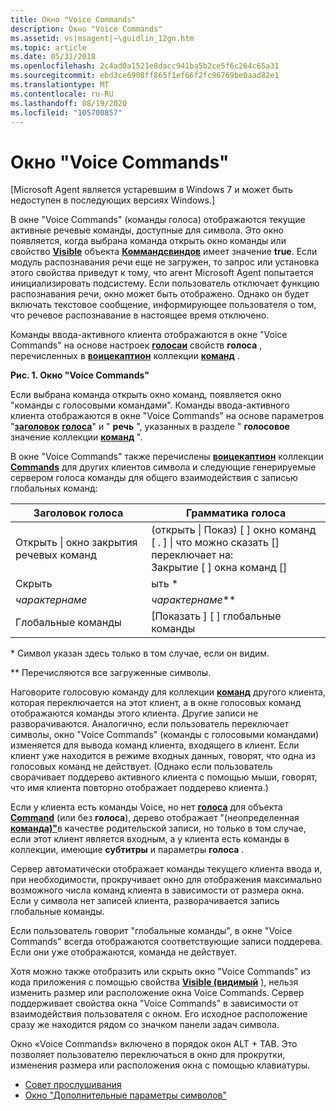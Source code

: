 ```yaml
---
title: Окно "Voice Commands"
description: Окно "Voice Commands"
ms.assetid: vs|msagent|~\guidlin_12gn.htm
ms.topic: article
ms.date: 05/31/2018
ms.openlocfilehash: 2c4ad0a1521e8dacc941ba5b2ce5f6c264c65a31
ms.sourcegitcommit: ebd3ce6908ff865f1ef66f2fc96769be0aad82e1
ms.translationtype: MT
ms.contentlocale: ru-RU
ms.lasthandoff: 08/19/2020
ms.locfileid: "105700857"
---
```

# <a name="voice-commands-window"></a>Окно "Voice Commands"

\[Microsoft Agent является устаревшим в Windows 7 и может быть недоступен в последующих версиях Windows.\]

В окне "Voice Commands" (команды голоса) отображаются текущие активные речевые команды, доступные для символа. Это окно появляется, когда выбрана команда открыть окно команды или свойство [**Visible**](visible-property.md) объекта [**Коммандсвиндов**](/windows/desktop/lwef/the-commandswindow-object) имеет значение **true**. Если модуль распознавания речи еще не загружен, то запрос или установка этого свойства приведут к тому, что агент Microsoft Agent попытается инициализировать подсистему. Если пользователь отключает функцию распознавания речи, окно может быть отображено. Однако он будет включать текстовое сообщение, информирующее пользователя о том, что речевое распознавание в настоящее время отключено.

Команды ввода-активного клиента отображаются в окне "Voice Commands" на основе настроек [**голоса**](voice-property.md)[**и**](caption-property.md) свойств **голоса** , перечисленных в [**воицекаптион**](voicecaption-property.md) коллекции [**команд**](/windows/desktop/lwef/the-commands-collection-object) .

**Рис. 1. Окно "Voice Commands"**

Если выбрана команда открыть окно команд, появляется окно "команды с голосовыми командами". Команды ввода-активного клиента отображаются в окне "Voice Commands" на основе параметров "[**заголовок**](caption-property.md) [**голоса**](voice-property.md)" и " **речь** ", указанных в разделе " **голосовое** значение коллекции [**команд**](/windows/desktop/lwef/the-commands-collection-object) ".

В окне "Voice Commands" также перечислены [**воицекаптион**](voicecaption-property.md) коллекции [**Commands**](/windows/desktop/lwef/the-commands-collection-object) для других клиентов символа и следующие генерируемые сервером голоса команды для общего взаимодействия с записью глобальных команд:



| Заголовок голоса                       | Грамматика голоса                                                                                                                                            |
|-------------------------------------|----------------------------------------------------------------------------------------------------------------------------------------------------------|
| Открыть \| окно закрытия речевых команд | (открыть \| Показ) \[ \] окно команд \[ . \] \| что можно сказать \[\] <br/> переключает на: <br/> Закрытие \[ \] окна команд \[\] <br/> |
| Скрыть                                | ыть \*                                                                                                                                                  |
| *чарактернаме*                     | *чарактернаме*\*\*                                                                                                                                      |
| Глобальные команды                     | \[Показать \] \[ \] глобальные команды                                                                                                                          |



 

\* Символ указан здесь только в том случае, если он видим.

\*\* Перечисляются все загруженные символы.

Наговорите голосовую команду для коллекции [**команд**](/windows/desktop/lwef/the-commands-collection-object) другого клиента, которая переключается на этот клиент, а в окне голосовых команд отображаются команды этого клиента. Другие записи не разворачиваются. Аналогично, если пользователь переключает символы, окно "Voice Commands" (команды с голосовыми командами) изменяется для вывода команд клиента, входящего в клиент. Если клиент уже находится в режиме входных данных, говорят, что одна из голосовых команд не действует. (Однако если пользователь сворачивает поддерево активного клиента с помощью мыши, говорят, что имя клиента повторно отображает поддерево клиента.)

Если у клиента есть команды Voice, но нет [**голоса**](voice-property.md) для объекта [**Command**](/windows/desktop/lwef/the-commands-collection-object) (или без **голоса**), дерево отображает "(неопределенная [**команда)"**](caption-property.md)в качестве родительской записи, но только в том случае, если этот клиент является входным, а у клиента есть команды в коллекции, имеющие **субтитры** и параметры **голоса** .

Сервер автоматически отображает команды текущего клиента ввода и, при необходимости, прокручивает окно для отображения максимально возможного числа команд клиента в зависимости от размера окна. Если у символа нет записей клиента, разворачивается запись глобальные команды.

Если пользователь говорит "глобальные команды", в окне "Voice Commands" всегда отображаются соответствующие записи поддерева. Если они уже отображаются, команда не действует.

Хотя можно также отобразить или скрыть окно "Voice Commands" из кода приложения с помощью свойства [**Visible (видимый**](visible-property.md) ), нельзя изменить размер или расположение окна Voice Commands. Сервер поддерживает свойства окна "Voice Commands" в зависимости от взаимодействия пользователя с окном. Его исходное расположение сразу же находится рядом со значком панели задач символа.

Окно «Voice Commands» включено в порядок окон ALT + TAB. Это позволяет пользователю переключаться в окно для прокрутки, изменения размера или расположения окна с помощью клавиатуры.

-   [Совет прослушивания](the-listening-tip.md)
-   [Окно "Дополнительные параметры символов"](https://www.bing.com/search?q=The+Advanced+Character+Options+Window)

 

